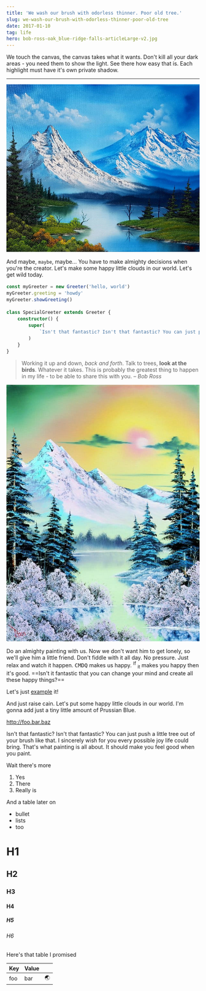 ```yaml
---
title: 'We wash our brush with odorless thinner. Poor old tree.'
slug: we-wash-our-brush-with-odorless-thinner-poor-old-tree
date: 2017-01-10
tag: life
hero: bob-ross-oak_blue-ridge-falls-articleLarge-v2.jpg
---
```


We touch the canvas, the canvas takes what it wants. Don't kill all your dark areas - you need them to show the light. See there how easy that is. Each highlight must have it's own private shadow.

---

![And there it is](./218e764f5e5bcc84f0db8044f2ce5893.jpg)

And maybe, `maybe`, maybe... You have to make almighty decisions when you're the creator. Let's make some happy little clouds in our world. Let's get wild today.

```ts
const myGreeter = new Greeter('hello, world')
myGreeter.greeting = 'howdy'
myGreeter.showGreeting()

class SpecialGreeter extends Greeter {
    constructor() {
        super(
            `Isn't that fantastic? Isn't that fantastic? You can just push a little tree out of your brush like that. I sincerely wish for you every possible joy life could bring. That's what painting is all about. It should make you feel good when you paint.`
        )
    }
}
```

> Working it up and down, _back and forth_. Talk to trees, **look at the birds**. Whatever it takes. This is probably the greatest thing to happen in my life - to be able to share this with you.
> <cite>– Bob Ross</cite>

![And there it is](./bob-ross-oak_on-a-clear-day-articleLarge.jpg)

Do an almighty painting with us. Now we don't want him to get lonely, so we'll give him a little friend. Don't fiddle with it all day. No pressure. Just relax and watch it happen. <kbd>CMD</kbd><kbd>Q</kbd> makes us happy. <sup>If</sup> <sub>it</sub> makes you happy then it's good. ==Isn't it fantastic that you can change your mind and create all these happy things?==

Let's just [example](http://example.com) it!

And just raise cain. Let's put some happy little clouds in our world. I'm gonna add just a tiny little amount of Prussian Blue.

<http://foo.bar.baz>

Isn't that fantastic? Isn't that fantastic? You can just push a little tree out of your brush like that. I sincerely wish for you every possible joy life could bring. That's what painting is all about. It should make you feel good when you paint.

Wait there's more

1. Yes
2. There
3. Really is

And a table later on

-   bullet
-   lists
-   too

# H1

## H2

### H3

#### H4

##### H5

###### H6

Here's that table I promised

| Key | Value |     |
| --- | ----- | --- |
| foo | bar   | 🌏  |
